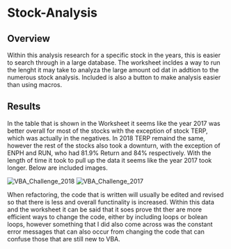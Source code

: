 # Stock-Analysis
## Overview
Within this analysis research for a specific stock in the years, this is easier to search through in a large database. The worksheet incldes a way to run the lenght it may take to analyza the large amount od dat in addtion to the numerous stock analysis. Included is also a button to make analysis easier than using macros.
## Results
In the table that is shown in the Worksheet it seems like the year 2017 was better overall for most of the stocks with the exception of stock TERP, which was actually in the negatives. In 2018 TERP remaind the same, however the rest of the stocks also took a downturn, with the exception of ENPH and RUN, who had 81.9% Return and 84% respectively. With the length of time it took to pull up the data it seems like the year 2017 took longer. Below are included images.

![VBA_Challenge_2018](https://user-images.githubusercontent.com/101309010/161466649-fb68778b-de48-4817-ae20-913ad5971009.png)
![VBA_Challenge_2017](https://user-images.githubusercontent.com/101309010/161466668-6655cc68-6ac1-45fd-babe-a51fae2fa16e.png)

When refactoring, the code that is written will usually be edited and revised so that there is less and overall functinality is increased. Within this data and the worksheet it can be said that it soes prove tht ther are more efficient ways to change the code, either by including loops or bolean loops, however something that I did also come across was the constant error messages that can also occur from changing the code that can confuse those that are still new to VBA. 
